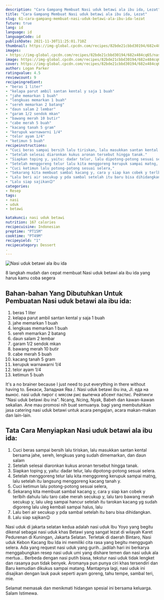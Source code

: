 ```yaml
---
description: "Cara Gampang Membuat Nasi uduk betawi ala ibu ida, Lezat"
title: "Cara Gampang Membuat Nasi uduk betawi ala ibu ida, Lezat"
slug: 61-cara-gampang-membuat-nasi-uduk-betawi-ala-ibu-ida-lezat
future: true
lang: id
language: id
languageCode: id
publishDate: 2021-11-30T11:25:01.710Z 
thumbnail: https://img-global.cpcdn.com/recipes/82bde21cbbd30194/682x484cq65/nasi-uduk-betawi-ala-ibu-ida-foto-resep-utama.png
images:
- https://img-global.cpcdn.com/recipes/82bde21cbbd30194/682x484cq65/nasi-uduk-betawi-ala-ibu-ida-foto-resep-utama.png
image: https://img-global.cpcdn.com/recipes/82bde21cbbd30194/682x484cq65/nasi-uduk-betawi-ala-ibu-ida-foto-resep-utama.png
cover: https://img-global.cpcdn.com/recipes/82bde21cbbd30194/682x484cq65/nasi-uduk-betawi-ala-ibu-ida-foto-resep-utama.png
author: Logan Parker
ratingvalue: 4.5
reviewcount: 9
recipeingredient:
- "beras 1 liter"
- "kelapa parut ambil santan kental y saja 1 buah"
- "jahe memarkan 1 buah"
- "lengkuas memarkan 1 buah"
- "sereh memarkan 2 batang"
- "daun salam 2 lembar"
- "garam 1/2 sendok mkan"
- "bawang merah 10 butir"
- "cabe merah 5 buah"
- "kacang tanah 5 gram"
- "kerupuk warnawarni 1/4"
- "telor ayam 1/4"
- "ketimun 5 buah"
recipeinstructions:
- "Cuci beras sampai bersih lalu tiriskan, lalu masukkan santan kental bersama jahe, sereh, lengkuas yang sudah dimemarkan, dan daun salam"
- "Setelah selesai diaronkan kukus aronan tersebut hingga tanak."
- "Siapkan toping y, yaitu: dadar telur, lalu dipotong-potong sesuai selera."
- "Setelah menggoreng telur lalu kita menggoreng kerupuk sampai matng, lalu setelah itu langsung menggoreng kacang tanah y."
- "Cuci ketimun lalu potong-potong sesuai selera,"
- "Sekarang kita membuat sambal kacang y, cara y siap kan cobek y terlbih dahulu lalu taro cabe merah secukup y, lalu taro bawang merah secukup y, lalu uleg sampai hancur setelah itu tarokan kacang yg sudah digoreng lalu uleg kembali sampai halus, lalu"
- "Lalu beri air secukup y pda sambal setelah itu baru bisa dihidangkan."
- "Lalu siap sajikan😉"
categories:
- Resep
tags:
- nasi
- uduk
- betawi

katakunci: nasi uduk betawi 
nutrition: 167 calories
recipecuisine: Indonesian
preptime: "PT15M"
cooktime: "PT49M"
recipeyield: "1"
recipecategory: Dessert
. 
---
```



![Nasi uduk betawi ala ibu ida](https://img-global.cpcdn.com/recipes/82bde21cbbd30194/682x484cq65/nasi-uduk-betawi-ala-ibu-ida-foto-resep-utama.png)

8 langkah mudah dan cepat membuat  Nasi uduk betawi ala ibu ida yang harus kamu coba segera

<!--inarticleads1-->

## Bahan-bahan Yang Dibutuhkan Untuk Pembuatan Nasi uduk betawi ala ibu ida:

1. beras 1 liter
1. kelapa parut ambil santan kental y saja 1 buah
1. jahe memarkan 1 buah
1. lengkuas memarkan 1 buah
1. sereh memarkan 2 batang
1. daun salam 2 lembar
1. garam 1/2 sendok mkan
1. bawang merah 10 butir
1. cabe merah 5 buah
1. kacang tanah 5 gram
1. kerupuk warnawarni 1/4
1. telor ayam 1/4
1. ketimun 5 buah

It&#39;s a no brainer because I just need to put everything in there without having to. Бекаси, Западная Ява /. Nasi uduk betawi ibu ina, Jl. еда на вынос. nasi uduk пирог с мясом рис выпечка абсент пастис. Рейтинги &#34;Nasi uduk betawi ibu ina&#34;. Ncang, Ncing, Nyak, Babeh dan kawan-kawan sekalian. Ane mau promosi nih buat semuanya. bagi yang membutuhkan jasa catering nasi uduk betawi untuk acara pengajian, acara makan-makan dan lain-lain. 

<!--inarticleads2-->

## Tata Cara Menyiapkan Nasi uduk betawi ala ibu ida:

1. Cuci beras sampai bersih lalu tiriskan, lalu masukkan santan kental bersama jahe, sereh, lengkuas yang sudah dimemarkan, dan daun salam
1. Setelah selesai diaronkan kukus aronan tersebut hingga tanak.
1. Siapkan toping y, yaitu: dadar telur, lalu dipotong-potong sesuai selera.
1. Setelah menggoreng telur lalu kita menggoreng kerupuk sampai matng, lalu setelah itu langsung menggoreng kacang tanah y.
1. Cuci ketimun lalu potong-potong sesuai selera,
1. Sekarang kita membuat sambal kacang y, cara y siap kan cobek y terlbih dahulu lalu taro cabe merah secukup y, lalu taro bawang merah secukup y, lalu uleg sampai hancur setelah itu tarokan kacang yg sudah digoreng lalu uleg kembali sampai halus, lalu
1. Lalu beri air secukup y pda sambal setelah itu baru bisa dihidangkan.
1. Lalu siap sajikan😉


Nasi uduk di jakarta selatan kedua adalah nasi uduk Ibu Yoyo yang begitu dikenal sebagai nasi uduk khas Betawi yang sangat lezat di wilayah Karet Pedurenan di Kuningan, Jakarta Selatan. Terletak di daerah Bintaro, Nasi uduk Kebon Kacang Ibu Ida ini memiliki cita rasa yang begitu menggugah selera. Ada yang request nasi uduk yang gurih…jadilah hari ini berkarya menggabungkan resep nasi uduk umi yang dishare temen dan nasi uduk ala mertua… Berbeda dengan nasi putih biasa, tekstur nasi uduk tidak lengket dan rasanya pun tidak benyek. Aromanya pun punya ciri khas tersendiri dan Baru kemudian dikukus sampai matang. Mantapnya lagi, nasi uduk ini disajikan dengan lauk pauk seperti ayam goreng, tahu tempe, sambal teri, mie. 

Selamat memasak dan menikmati hidangan spesial ini bersama keluarga. Salam Istimewa.
